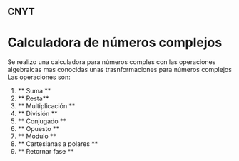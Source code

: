 ## CNYT

# Calculadora de números complejos
Se realizo una calculadora para números comples con las operaciones algebraicas mas conocidas unas trasnformaciones para números complejos\
Las operaciones son:
1. ** Suma **
2. ** Resta**
3. ** Multiplicación **
4.  ** División **
5. ** Conjugado **
6. ** Opuesto **
7. ** Modulo **
8. ** Cartesianas a polares **
9. ** Retornar fase **
